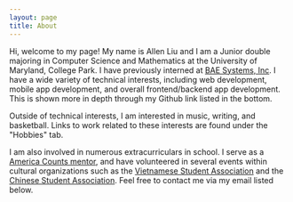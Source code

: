 ```yaml
---
layout: page
title: About
---
```



Hi, welcome to my page! My name is Allen Liu and I am a Junior double majoring in Computer Science and Mathematics at the University of Maryland, College Park. I have previously interned at
[BAE Systems, Inc](https://www.baesystems.com/en/home). I have a wide variety of technical interests, including web development, mobile app development, and overall frontend/backend app development. This is shown more in depth through my Github link listed in the bottom.

Outside of technical interests, I am interested in music, writing, and basketball. Links to work related to these interests are found under the "Hobbies" tab.

I am also involved in numerous extracurriculars in school. I serve as a [America Counts mentor](http://thestamp.umd.edu/leadership_community_service-learning/programs/america_reads_america_counts), and have volunteered in several events within cultural organizations such as the
[Vietnamese Student Association](http://www.vsaumcp.com/) and the [Chinese Student Association](http://www.vsaumcp.com/). Feel free to contact me via my email listed below.
